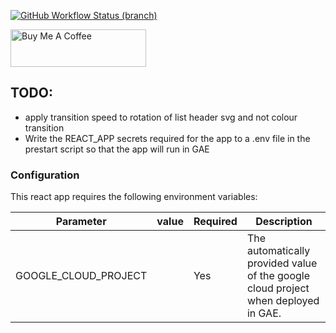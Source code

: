 [![GitHub Workflow Status (branch)](https://img.shields.io/github/workflow/status/anzbrown/dashboard-menu-client/Node.js%20CI/main?style=for-the-badge)](https://github.com/anzbrown/dashboard-menu-client/actions?query=workflow%3A%22Node.js+CI%22%22+branch%3Amain+)

<a href="https://www.buymeacoffee.com/adambrown" target="_blank"><img src="https://cdn.buymeacoffee.com/buttons/v2/default-violet.png" alt="Buy Me A Coffee" style="height: 60px !important;width: 217px !important;" ></a>

## TODO:

* apply transition speed to rotation of list header svg and not colour transition 
* Write the REACT_APP secrets required for the app to a .env file in the prestart script so that the app will run in GAE

### Configuration
This react app requires the following environment variables:

| Parameter    	        | value 	            | Required 	| Description   |
|-----------------------|-----------------------|-----------|---------------|
| GOOGLE_CLOUD_PROJECT  |                       | Yes       | The automatically provided value of the google cloud project when deployed in GAE. |
